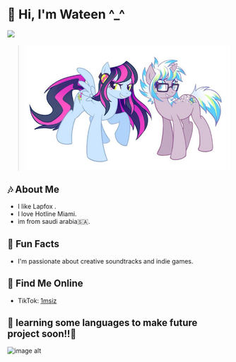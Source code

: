 
# 🚳 Hi, I'm Wateen ^_^
![](https://count.getloli.com/get/@vulpvibe.github.readme)
>![image alt](https://github.com/j94k/j94k/blob/main/download%20(4).jpg?raw=true)
## 🎶 About Me
- I like Lapfox .
- I love Hotline Miami.
- im from saudi arabia🇸🇦.
  
## 🦈 Fun Facts
- I'm passionate about creative soundtracks and indie games.

  
## 📱 Find Me Online
- TikTok: [1msiz](https://www.tiktok.com/@1msiz)


## 💟 learning some languages to make future project soon!!💟
![image alt](https://lyra.horse/css-clicker/buttons/powered-by-debian.gif)
